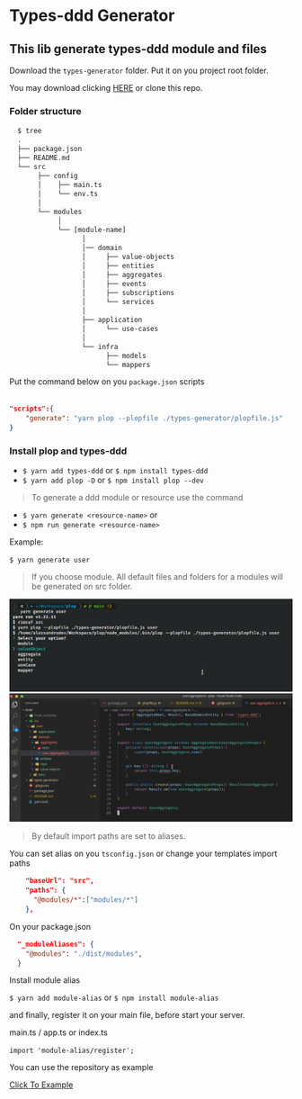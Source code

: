 # Types-ddd Generator

## This lib generate types-ddd module and files

Download the `types-generator` folder. Put it on you project root folder.

You may download clicking [HERE](https://downgit.github.io/#/home?url=https:%2F%2Fgithub.com%2F4lessandrodev%2Ftypes-generator%2Ftree%2Fmain%2Ftypes-generator) or clone this repo.

### Folder structure

```shell
  $ tree
  .
  ├── package.json
  ├── README.md
  └── src
       ├── config
       │    ├── main.ts    
       │    └── env.ts 
       │
       └── modules
            │ 
            └── [module-name]
                  │ 
                  │── domain
                  │     ├── value-objects
                  │     ├── entities
                  │     ├── aggregates
                  │     ├── events
                  │     ├── subscriptions
                  │     └── services
                  │ 
                  ├── application
                  │     └── use-cases 
                  │ 
                  └── infra
                        ├── models     
                        └── mappers 

```

Put the command below on you `package.json` scripts

```json

"scripts":{
    "generate": "yarn plop --plopfile ./types-generator/plopfile.js"
}

```

### Install plop and types-ddd

* `$ yarn add types-ddd` or `$ npm install types-ddd`
* `$ yarn add plop -D` or `$ npm install plop --dev`

> To generate a ddd module or resource use the command 

* `$ yarn generate <resource-name>` or 
* `$ npm run generate <resource-name>`

Example:

`$ yarn generate user`


> If you choose module. All default files and folders for a modules will be generated on src folder.

![./readme/options.png](./readme/options.png)
![./readme/generated.png](./readme/generated.png)

> By default import paths are set to aliases.

You can set alias on you `tsconfig.json` or change your templates import paths

```json
    "baseUrl": "src",
    "paths": {
      "@modules/*":["modules/*"]
    },
```

On your package.json 

```json
  "_moduleAliases": {
    "@modules": "./dist/modules",
  }
```

Install module alias 

`$ yarn add module-alias` or `$ npm install module-alias`

and finally, register it on your main file, before start your server.

main.ts / app.ts or index.ts

`import 'module-alias/register';`

You can use the repository as example 

[Click To Example](https://github.com/4lessandrodev/simple-ddd-app-example)
